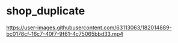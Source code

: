 # shop_duplicate


https://user-images.githubusercontent.com/63113063/182014889-bc0178cf-16c7-40f7-9f61-4c75065bbd33.mp4

